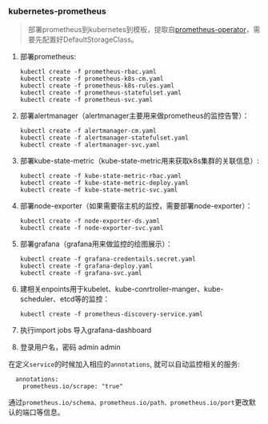 ### kubernetes-prometheus

>部署prometheus到kubernetes到模板，提取自[prometheus-operator](https://github.com/coreos/prometheus-operator)，需要先配置好DefaultStorageClass。

1. 部署prometheus:

    ```
    kubectl create -f prometheus-rbac.yaml
    kubectl create -f prometheus-k8s-cm.yaml
    kubectl create -f prometheus-k8s-rules.yaml
    kubectl create -f prometheus-statefulset.yaml
    kubectl create -f prometheus-svc.yaml
    ```

2. 部署alertmanager（alertmanager主要用来做prometheus的监控告警）：

    ```
    kubectl create -f alertmanager-cm.yaml
    kubectl create -f alertmanager-statefulset.yaml
    kubectl create -f alertmanager-svc.yaml
    ```

3. 部署kube-state-metric（kube-state-metric用来获取k8s集群的关联信息）:

    ```
    kubectl create -f kube-state-metric-rbac.yaml
    kubectl create -f kube-state-metric-deploy.yaml
    kubectl create -f kube-state-metric-svc.yaml
    ```

4. 部署node-exporter（如果需要宿主机的监控，需要部署node-exporter）：

     ```
     kubectl create -f node-exporter-ds.yaml
     kubectl create -f node-exporter-svc.yaml
     ```

5. 部署grafana（grafana用来做监控的绘图展示）：

    ```
    kubectl create -f grafana-credentails.secret.yaml
    kubectl create -f grafana-deploy.yaml
    kubectl create -f grafana-svc.yaml
    ```

6. 建相关enpoints用于kubelet、kube-conrtroller-manger、kube-scheduler、etcd等的监控：

    ```
    kubectl create -f prometheus-discovery-service.yaml
    ```

7. 执行import jobs 导入grafana-dashboard

8. 登录用户名，密码 admin admin


在定义`service`的时候加入相应的`annotations`, 就可以自动监控相关的服务:

```
  annotations:
    prometheus.io/scrape: "true"
```

通过`prometheus.io/schema、prometheus.io/path、prometheus.io/port`更改默认的端口等信息。
